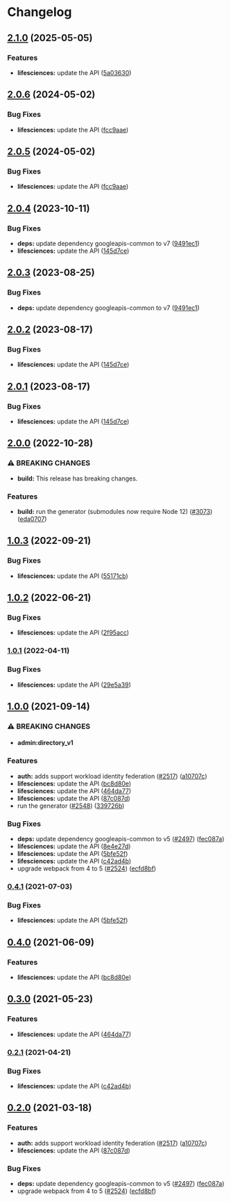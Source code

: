 # Changelog

## [2.1.0](https://github.com/googleapis/google-api-nodejs-client/compare/lifesciences-v2.0.6...lifesciences-v2.1.0) (2025-05-05)


### Features

* **lifesciences:** update the API ([5a03630](https://github.com/googleapis/google-api-nodejs-client/commit/5a036306d2187f5c0d9ccf6faa4176e0f8d03e72))

## [2.0.6](https://github.com/googleapis/google-api-nodejs-client/compare/lifesciences-v2.0.5...lifesciences-v2.0.6) (2024-05-02)


### Bug Fixes

* **lifesciences:** update the API ([fcc9aae](https://github.com/googleapis/google-api-nodejs-client/commit/fcc9aaec76f6e1075e520b75118a9ca77a596dfb))

## [2.0.5](https://github.com/googleapis/google-api-nodejs-client/compare/lifesciences-v2.0.4...lifesciences-v2.0.5) (2024-05-02)


### Bug Fixes

* **lifesciences:** update the API ([fcc9aae](https://github.com/googleapis/google-api-nodejs-client/commit/fcc9aaec76f6e1075e520b75118a9ca77a596dfb))

## [2.0.4](https://github.com/googleapis/google-api-nodejs-client/compare/lifesciences-v2.0.3...lifesciences-v2.0.4) (2023-10-11)


### Bug Fixes

* **deps:** update dependency googleapis-common to v7 ([9491ec1](https://github.com/googleapis/google-api-nodejs-client/commit/9491ec1cdc3c413e7d73edcfcd59cf5c28a7c855))
* **lifesciences:** update the API ([145d7ce](https://github.com/googleapis/google-api-nodejs-client/commit/145d7ce4d48dbc26838d57b37b2a3bb574fd40d2))

## [2.0.3](https://github.com/googleapis/google-api-nodejs-client/compare/lifesciences-v2.0.2...lifesciences-v2.0.3) (2023-08-25)


### Bug Fixes

* **deps:** update dependency googleapis-common to v7 ([9491ec1](https://github.com/googleapis/google-api-nodejs-client/commit/9491ec1cdc3c413e7d73edcfcd59cf5c28a7c855))

## [2.0.2](https://github.com/googleapis/google-api-nodejs-client/compare/lifesciences-v2.0.1...lifesciences-v2.0.2) (2023-08-17)


### Bug Fixes

* **lifesciences:** update the API ([145d7ce](https://github.com/googleapis/google-api-nodejs-client/commit/145d7ce4d48dbc26838d57b37b2a3bb574fd40d2))

## [2.0.1](https://github.com/googleapis/google-api-nodejs-client/compare/lifesciences-v2.0.0...lifesciences-v2.0.1) (2023-08-17)


### Bug Fixes

* **lifesciences:** update the API ([145d7ce](https://github.com/googleapis/google-api-nodejs-client/commit/145d7ce4d48dbc26838d57b37b2a3bb574fd40d2))

## [2.0.0](https://github.com/googleapis/google-api-nodejs-client/compare/lifesciences-v1.0.3...lifesciences-v2.0.0) (2022-10-28)


### ⚠ BREAKING CHANGES

* **build:** This release has breaking changes.

### Features

* **build:** run the generator (submodules now require Node 12) ([#3073](https://github.com/googleapis/google-api-nodejs-client/issues/3073)) ([eda0707](https://github.com/googleapis/google-api-nodejs-client/commit/eda07079dadab46a80b6f9ede618f4f43030169e))

## [1.0.3](https://github.com/googleapis/google-api-nodejs-client/compare/lifesciences-v1.0.2...lifesciences-v1.0.3) (2022-09-21)


### Bug Fixes

* **lifesciences:** update the API ([55171cb](https://github.com/googleapis/google-api-nodejs-client/commit/55171cbabe237d967a4c338e4feb85624abbf68a))

## [1.0.2](https://github.com/googleapis/google-api-nodejs-client/compare/lifesciences-v1.0.1...lifesciences-v1.0.2) (2022-06-21)


### Bug Fixes

* **lifesciences:** update the API ([2f95acc](https://github.com/googleapis/google-api-nodejs-client/commit/2f95acc9ac9bfa860b7c224d023c1a5d2d89a187))

### [1.0.1](https://github.com/googleapis/google-api-nodejs-client/compare/lifesciences-v1.0.0...lifesciences-v1.0.1) (2022-04-11)


### Bug Fixes

* **lifesciences:** update the API ([29e5a39](https://github.com/googleapis/google-api-nodejs-client/commit/29e5a39910c9d7958abb99c0fa6a54a13373c97a))

## [1.0.0](https://www.github.com/googleapis/google-api-nodejs-client/compare/lifesciences-v0.4.1...lifesciences-v1.0.0) (2021-09-14)


### ⚠ BREAKING CHANGES

* #### admin:directory_v1

### Features

* **auth:** adds support workload identity federation ([#2517](https://www.github.com/googleapis/google-api-nodejs-client/issues/2517)) ([a10707c](https://www.github.com/googleapis/google-api-nodejs-client/commit/a10707c477759e7c9ef6360a2fe800856fb600c1))
* **lifesciences:** update the API ([bc8d80e](https://www.github.com/googleapis/google-api-nodejs-client/commit/bc8d80ef75cce8021698a35ff273df91693c676e))
* **lifesciences:** update the API ([464da77](https://www.github.com/googleapis/google-api-nodejs-client/commit/464da77426412e346fa4eb89889ae4183bc4e8c7))
* **lifesciences:** update the API ([87c087d](https://www.github.com/googleapis/google-api-nodejs-client/commit/87c087ddefc049e63c0cb4e855568286a805e64c))
* run the generator ([#2548](https://www.github.com/googleapis/google-api-nodejs-client/issues/2548)) ([339726b](https://www.github.com/googleapis/google-api-nodejs-client/commit/339726b5310e7ea5437e15642cb899c215127f8f))


### Bug Fixes

* **deps:** update dependency googleapis-common to v5 ([#2497](https://www.github.com/googleapis/google-api-nodejs-client/issues/2497)) ([fec087a](https://www.github.com/googleapis/google-api-nodejs-client/commit/fec087abcf3d994dd41c3ffa0a0c12b1f9f09dae))
* **lifesciences:** update the API ([8e4e27d](https://www.github.com/googleapis/google-api-nodejs-client/commit/8e4e27d094f2958051e3a8f682810eb732dbd577))
* **lifesciences:** update the API ([5bfe52f](https://www.github.com/googleapis/google-api-nodejs-client/commit/5bfe52f940459e0655584eeb4a2bd964452e8016))
* **lifesciences:** update the API ([c42ad4b](https://www.github.com/googleapis/google-api-nodejs-client/commit/c42ad4beb13f1fb10bea99b70b438ca1af0129a8))
* upgrade webpack from 4 to 5  ([#2524](https://www.github.com/googleapis/google-api-nodejs-client/issues/2524)) ([ecfd8bf](https://www.github.com/googleapis/google-api-nodejs-client/commit/ecfd8bfcd06e1beabff7ec9a8c4000222379eb8d))

### [0.4.1](https://www.github.com/googleapis/google-api-nodejs-client/compare/lifesciences-v0.4.0...lifesciences-v0.4.1) (2021-07-03)


### Bug Fixes

* **lifesciences:** update the API ([5bfe52f](https://www.github.com/googleapis/google-api-nodejs-client/commit/5bfe52f940459e0655584eeb4a2bd964452e8016))

## [0.4.0](https://www.github.com/googleapis/google-api-nodejs-client/compare/lifesciences-v0.3.0...lifesciences-v0.4.0) (2021-06-09)


### Features

* **lifesciences:** update the API ([bc8d80e](https://www.github.com/googleapis/google-api-nodejs-client/commit/bc8d80ef75cce8021698a35ff273df91693c676e))

## [0.3.0](https://www.github.com/googleapis/google-api-nodejs-client/compare/lifesciences-v0.2.1...lifesciences-v0.3.0) (2021-05-23)


### Features

* **lifesciences:** update the API ([464da77](https://www.github.com/googleapis/google-api-nodejs-client/commit/464da77426412e346fa4eb89889ae4183bc4e8c7))

### [0.2.1](https://www.github.com/googleapis/google-api-nodejs-client/compare/lifesciences-v0.2.0...lifesciences-v0.2.1) (2021-04-21)


### Bug Fixes

* **lifesciences:** update the API ([c42ad4b](https://www.github.com/googleapis/google-api-nodejs-client/commit/c42ad4beb13f1fb10bea99b70b438ca1af0129a8))

## [0.2.0](https://www.github.com/googleapis/google-api-nodejs-client/compare/lifesciences-v0.1.0...lifesciences-v0.2.0) (2021-03-18)


### Features

* **auth:** adds support workload identity federation ([#2517](https://www.github.com/googleapis/google-api-nodejs-client/issues/2517)) ([a10707c](https://www.github.com/googleapis/google-api-nodejs-client/commit/a10707c477759e7c9ef6360a2fe800856fb600c1))
* **lifesciences:** update the API ([87c087d](https://www.github.com/googleapis/google-api-nodejs-client/commit/87c087ddefc049e63c0cb4e855568286a805e64c))


### Bug Fixes

* **deps:** update dependency googleapis-common to v5 ([#2497](https://www.github.com/googleapis/google-api-nodejs-client/issues/2497)) ([fec087a](https://www.github.com/googleapis/google-api-nodejs-client/commit/fec087abcf3d994dd41c3ffa0a0c12b1f9f09dae))
* upgrade webpack from 4 to 5  ([#2524](https://www.github.com/googleapis/google-api-nodejs-client/issues/2524)) ([ecfd8bf](https://www.github.com/googleapis/google-api-nodejs-client/commit/ecfd8bfcd06e1beabff7ec9a8c4000222379eb8d))
